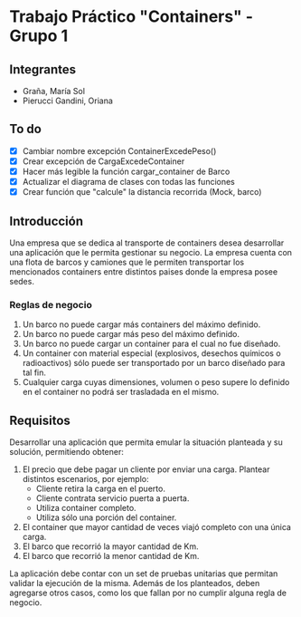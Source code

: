 # Trabajo Práctico "Containers"  - Grupo 1

## Integrantes

- Graña, María Sol
- Pierucci Gandini, Oriana

## To do

- [x] Cambiar nombre excepción ContainerExcedePeso()
- [x] Crear excepción de CargaExcedeContainer
- [x] Hacer más legible la función cargar_container de Barco
- [x] Actualizar el diagrama de clases con todas las funciones
- [x] Crear función que "calcule" la distancia recorrida (Mock, barco)

## Introducción

Una empresa que se dedica al transporte de containers desea desarrollar una aplicación que le permita gestionar su negocio. La empresa cuenta con una flota de barcos y camiones que le permiten transportar los mencionados containers entre distintos paises donde la empresa posee sedes.

### Reglas de negocio

1. Un barco no puede cargar más containers del máximo definido.
2. Un barco no puede cargar más peso del máximo definido.
3. Un barco no puede cargar un container para el cual no fue diseñado.
4. Un container con material especial (explosivos, desechos químicos o radioactivos) sólo puede ser transportado por un barco diseñado para tal fin.
5. Cualquier carga cuyas dimensiones, volumen o peso supere lo definido en el container no podrá ser trasladada en el mismo.

## Requisitos

Desarrollar una aplicación que permita emular la situación planteada y su solución, permitiendo obtener:

1. El precio que debe pagar un cliente por enviar una carga. Plantear distintos escenarios, por ejemplo:
    - Cliente retira la carga en el puerto.
    - Cliente contrata servicio puerta a puerta.
    - Utiliza container completo.
    - Utiliza sólo una porción del container.
2. El container que mayor cantidad de veces viajó completo con una única carga.
3. El barco que recorrió la mayor cantidad de Km.
4. El barco que recorrió la menor cantidad de Km.

La aplicación debe contar con un set de pruebas unitarias que permitan validar la ejecución de la misma.
Además de los planteados, deben agregarse otros casos, como los que fallan por no cumplir alguna regla de negocio.
